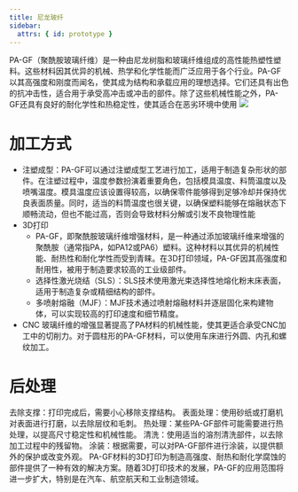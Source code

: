 ```yaml
---
title: 尼龙玻纤
sidebar:
  attrs: { id: prototype }
---
```


PA-GF（聚酰胺玻璃纤维）是一种由尼龙树脂和玻璃纤维组成的高性能热塑性塑料。这些材料因其优异的机械、热学和化学性能而广泛应用于各个行业。PA-GF以其高强度和刚度而闻名，使其成为结构和承载应用的理想选择。它们还具有出色的抗冲击性，适合用于承受高冲击或冲击的部件。除了这些机械性能之外，PA-GF还具有良好的耐化学性和热稳定性，使其适合在恶劣环境中使用
![](https://nexmaker-profabx.oss-cn-hangzhou.aliyuncs.com/img-hwj/c9d971c5491857c93b1d688936e1e1d7.jpg)
# 加工方式
* 注塑成型：PA-GF可以通过注塑成型工艺进行加工，适用于制造复杂形状的部件。在注塑过程中，温度参数扮演着重要角色，包括模具温度、料筒温度以及喷嘴温度。模具温度应该设置得较高，以确保零件能够得到足够冷却并保持优良表面质量。同时，适当的料筒温度也很关键，以确保塑料能够在熔融状态下顺畅流动，但也不能过高，否则会导致材料分解或引发不良物理性能
* 3D打印
  * PA-GF，即聚酰胺玻璃纤维增强材料，是一种通过添加玻璃纤维来增强的聚酰胺（通常指PA，如PA12或PA6）塑料。这种材料以其优异的机械性能、耐热性和耐化学性而受到青睐。在3D打印领域，PA-GF因其高强度和耐用性，被用于制造要求较高的工业级部件。
  * 选择性激光烧结（SLS）：SLS技术使用激光束选择性地熔化粉末床表面，适用于制造复杂或精细结构的部件。
  * 多喷射熔融（MJF）：MJF技术通过喷射熔融材料并逐层固化来构建物体，可以实现较高的打印速度和细节精度。
* CNC
  玻璃纤维的增强显著提高了PA材料的机械性能，使其更适合承受CNC加工中的切削力。对于圆柱形的PA-GF材料，可以使用车床进行外圆、内孔和螺纹加工。
# 后处理
去除支撑：打印完成后，需要小心移除支撑结构。
表面处理：使用砂纸或打磨机对表面进行打磨，以去除层纹和毛刺。
热处理：某些PA-GF部件可能需要进行热处理，以提高尺寸稳定性和机械性能。
清洗：使用适当的溶剂清洗部件，以去除加工过程中的残留物。
涂装：根据需要，可以对PA-GF部件进行涂装，以提供额外的保护或改变外观。
PA-GF材料的3D打印为制造高强度、耐热和耐化学腐蚀的部件提供了一种有效的解决方案。随着3D打印技术的发展，PA-GF的应用范围将进一步扩大，特别是在汽车、航空航天和工业制造领域。
